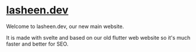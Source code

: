 # [lasheen.dev](https://lasheen.dev)

Welcome to lasheen.dev, our new main website.

It is made with svelte and based on our old flutter web website so it's much faster and better for SEO.
